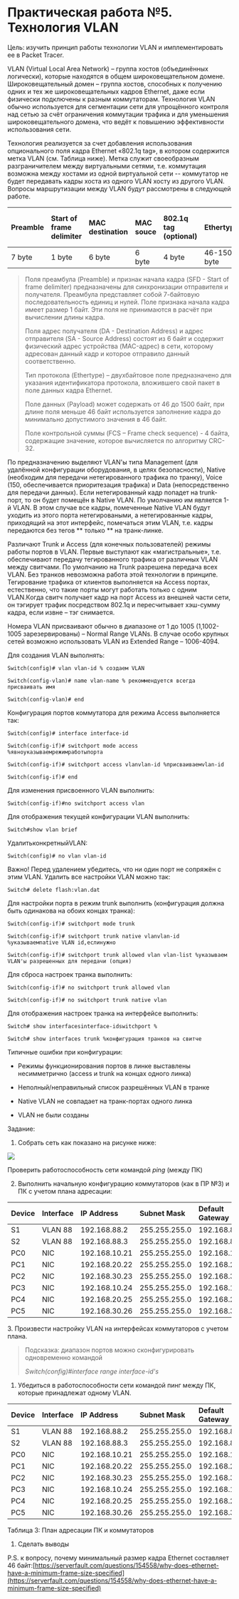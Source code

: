 # Практическая работа №5. Технология VLAN

Цель: изучить принцип работы технологии VLAN и имплементировать ее в Packet Tracer.

VLAN \(Virtual Local Area Network\) – группа хостов \(объединённых логически\), которые находятся в общем широковещательном домене. Широковещательный домен – группа хостов, способных к получению одних и тех же широковещательных кадров Ethernet, даже если физически подключены к разным коммутаторам. Технология VLAN обычно используется для сегментации сети для упрощённого контроля над сетью за счёт ограничения коммутации трафика и для уменьшения широковещательного домена, что ведёт к повышению эффективности использования сети.

Технология реализуется за счет добавления использования опционального поля кадра Ethernet «802.1q tag», в котором содержится метка VLAN \(см. Таблица ниже\). Метка служит своеобразным разграничителем между виртуальными сетями, т.е. коммутация возможна между хостами из одной виртуальной сети -- коммутатор не будет передавать кадры хоста из одного VLAN хосту из другого VLAN. Вопросы маршрутизации между VLAN будут рассмотрены в следующей работе.

| Preamble | Start of frame delimiter | MAC destination | MAC souce | 802.1q tag \(optional\) | Ethertype | Frame check sequence CRC |
| :--- | :--- | :--- | :--- | :--- | :--- | :--- |
| 7 byte | 1 byte | 6 byte | 6 byte | 4 byte | 46-1500 byte | 4 byte |

>  Поля преамбула \(Preamble\) и признак начала кадра \(SFD - Start of frame delimiter\) предназначены для синхронизации отправителя и получателя. Преамбула представляет собой 7-байтовую последовательность единиц и нулей. Поле признака начала кадра имеет размер 1 байт. Эти поля не принимаются в расчёт при вычислении длины кадра.
>
> Поля адрес получателя \(DA - Destination Address\) и адрес отправителя \(SA - Source Address\) состоят из 6 байт и содержит физический адрес устройства \(MAC-адрес\) в сети, которому адресован данный кадр и которое отправило данный соответственно.
>
> Тип протокола \(Ethertype\) – двухбайтовое поле предназначено для указания идентификатора протокола, вложившего свой пакет в поле данных кадра Ethernet.
>
> Поле данных \(Payload\) может содержать от 46 до 1500 байт, при длине поля меньше 46 байт используется заполнение кадра до минимально допустимого значения в 46 байт.
>
> Поле контрольной суммы \(FCS – Frame check sequence\) - 4 байта, содержащие значение, которое вычисляется по алгоритму CRC-32.

По предназначению выделяют VLAN'ы типа Management \(для удалённой конфигурации оборудования, в целях безопасности\), Native \(необходим для передачи нетегированного трафика по транку\), Voice \(150, обеспечивается приоритезация трафика\) и Data \(непосредственно для передачи данных\). Если нетегированный кадр попадет на trunk-порт, то он будет помещён в Native VLAN. По умолчанию им является 1-й VLAN. В этом случае все кадры, помеченные Native VLAN будут уходить из этого порта нетегироваными, а нетегированные кадры, приходящий на этот интерфейс, помечаться этим VLAN, т.е. кадры передаются без тегов ** только ** на транк-линке.

Различают Trunk и Access \(для конечных пользователей\) режимы работы портов в VLAN. Первые выступают как «магистральные», т.е. обеспечивают передачу тегированного трафика от различных VLAN между свитчами. По умолчанию на Trunk разрешена передача всех VLAN. Без транков невозможна работа этой технологии в принципе. Тегирование трафика от клиентов выполняется на Access портах, естественно, что такие порты могут работать только с одним VLAN.Когда свитч получает кадр на порт Access из внешней части сети, он тэгирует трафик посредством 802.1q и пересчитывает хэш-сумму кадра, если извне – тэг снимается.

Номера VLAN присваивают обычно в диапазоне от 1 до 1005 \(1,1002-1005 зарезервированы\) – Normal Range VLANs. В случае особо крупных сетей возможно использовать VLAN из Extended Range – 1006-4094.

Для создания VLAN выполнять:

`Switch(config)# vlan vlan-id % создаем VLAN`

`Switch(config-vlan)# name vlan-name % рекоммендуется всегда присваивать имя`

`Switch(config-vlan)# end`

Конфигурация портов коммутатора для режима Access выполняется так:

`Switch(config)# interface interface-id`

`Switch(config-if)# switchport mode access %явноуказываемрежимработыпорта`

`Switch(config-if)# switchport access vlanvlan-id %присваиваемvlan-id`

`Switch(config-if)# end`

Для изменения присвоенного VLAN выполнить:

`Switch(config-if)#no switchport access vlan`

Для отображения текущей конфигурации VLAN выполнить:

`Switch#show vlan brief`

УдалитьконкретныйVLAN:

`Switch(config)# no vlan vlan-id`

Важно! Перед удалением убедитесь, что ни один порт не сопряжён с этим VLAN. Удалить все настройки VLAN можно так:

`Switch# delete flash:vlan.dat`

Для настройки порта в режим trunk выполнить \(конфигурация должна быть одинакова на обоих концах транка\):

`Switch(config-if)# switchport mode trunk`

`Switch(config-if)# switchport trunk native vlanvlan-id %указываемnative VLAN id,еслинужно`

`Switch(config-if)# switchport trunk allowed vlan vlan-list %указываем VLAN'ы разрешенных для передачи (опция)`

Для сброса настроек транка выполнить:

`Switch(config-if)# no switchport trunk allowed vlan`

`Switch(config-if)# no switchport trunk native vlan`

Для отображения настроек транка на интерфейсе выполнить:

`Switch# show interfacesinterface-idswitchport %`

`Switch# show interfaces trunk %конфигурация транков на свитче`

Типичные ошибки при конфигурации:

* Режимы функционирования портов в линке выставлены несимметрично \(access и trunk на концах одного линка\)

* Неполный/неправильный список разрешённых VLAN в транке

* Native VLAN не совпадает на транк-портах одного линка

* VLAN не были созданы

Задание:

1. Собрать сеть как показано на рисунке ниже: 

![](/assets/pr5topo.png)

Проверить работоспособность сети командой _ping_ \(между ПК\)

2. Выполнить начальную конфигурацию коммутаторов \(как в ПР №3\) и ПК с учетом плана адресации:

| **Device** | **Interface** | **IP Address** | **Subnet Mask** | **Default Gateway** |
| :--- | :--- | :--- | :--- | :--- |
| S1 | VLAN 88 | 192.168.88.2 | 255.255.255.0 | 192.168.88.1 |
| S2 | VLAN 88 | 192.168.88.3 | 255.255.255.0 | 192.168.88.1 |
| PC0 | NIC | 192.168.10.21 | 255.255.255.0 | 192.168.10.1 |
| PC1 | NIC | 192.168.20.22 | 255.255.255.0 | 192.168.20.1 |
| PC2 | NIC | 192.168.30.23 | 255.255.255.0 | 192.168.30.1 |
| PC3 | NIC | 192.168.10.24 | 255.255.255.0 | 192.168.10.1 |
| PC4 | NIC | 192.168.20.25 | 255.255.255.0 | 192.168.20.1 |
| PC5 | NIC | 192.168.30.26 | 255.255.255.0 | 192.168.30.1 |

 3. Произвести настройку VLAN на интерфейсах коммутаторов с учетом плана. 

> Подсказка: диапазон портов можно сконфигурировать одновременно командой
>
> _Switch\(config\)\#interface range interface-id's_

1. Убедиться в работоспособности сети командой пинг между ПК, которые принадлежат одному VLAN.

| **Device** | **Interface** | **IP Address** | **Subnet Mask** | **Default Gateway** |
| :--- | :--- | :--- | :--- | :--- |
| S1 | VLAN 88 | 192.168.88.2 | 255.255.255.0 | 192.168.88.1 |
| S2 | VLAN 88 | 192.168.88.3 | 255.255.255.0 | 192.168.88.1 |
| PC0 | NIC | 192.168.10.21 | 255.255.255.0 | 192.168.10.1 |
| PC1 | NIC | 192.168.20.22 | 255.255.255.0 | 192.168.20.1 |
| PC2 | NIC | 192.168.30.23 | 255.255.255.0 | 192.168.30.1 |
| PC3 | NIC | 192.168.10.24 | 255.255.255.0 | 192.168.10.1 |
| PC4 | NIC | 192.168.20.25 | 255.255.255.0 | 192.168.20.1 |
| PC5 | NIC | 192.168.30.26 | 255.255.255.0 | 192.168.30.1 |

Таблица 3: План адресации ПК и коммутаторов

1. Сделать выводы

P.S. к вопросу, почему минимальный размер кадра Ethernet составляет 46 байт:[https://serverfault.com/questions/154558/why-does-ethernet-have-a-minimum-frame-size-specified](https://serverfault.com/questions/154558/why-does-ethernet-have-a-minimum-frame-size-specified)

 


